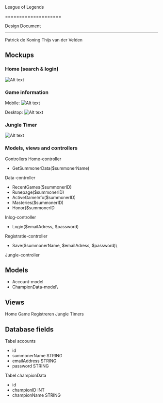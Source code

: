 League of Legends


====================


Design Document

---------------------

Patrick de Koning
Thijs van der Velden

## Mockups

### Home (search & login)
![Alt text](http://download.pdkwebs.nl/download/images/IK/MPROG/mockup_mobile_1.png)

### Game information

Mobile:
![Alt text](http://download.pdkwebs.nl/download/images/IK/MPROG/mockup_mobile_2.png)

Desktop:
![Alt text](http://download.pdkwebs.nl/download/images/IK/MPROG/mockup_normal_2.png)

### Jungle Timer
![Alt text](http://download.pdkwebs.nl/download/images/IK/MPROG/mockup_normal_3.png)

### Models, views and controllers

Controllers
Home-controller

* GetSummonerData($summonerName)

Data-controller

* RecentGames($summonerID)
* Runepage($summonerID)
* ActiveGameInfo($summonerID)
* Masteries($summonerID)
* Honor($summonerID

Inlog-controller

* Login($emailAdress, $password)

Registratie-controller
* Save($summonerName, $emailAdress, $password)\

Jungle-controller


## Models

* Account-model
* ChampionData-model\

## Views
Home
Game
Registreren
Jungle Timers

## Database fields

Tabel accounts
- id
- summonerName STRING
- emailAddress STRING
- password STRING


Tabel championData
- id
- championID INT
- championName STRING

